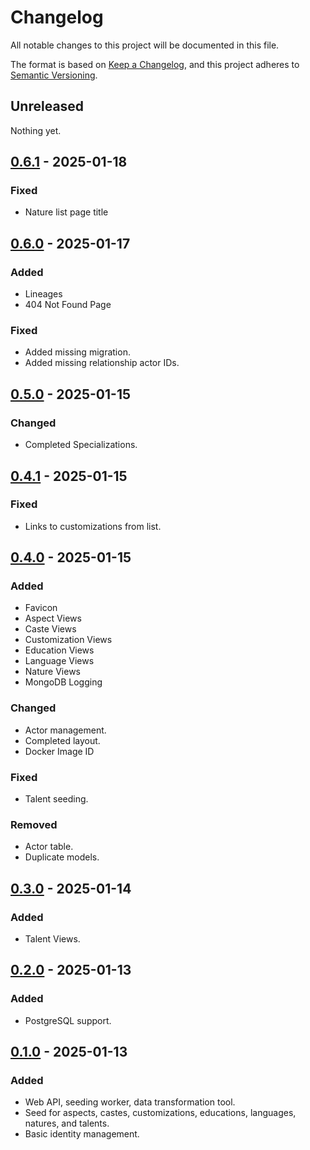 # Changelog

All notable changes to this project will be documented in this file.

The format is based on [Keep a Changelog](https://keepachangelog.com/en/1.0.0/),
and this project adheres to [Semantic Versioning](https://semver.org/spec/v2.0.0.html).

## Unreleased

Nothing yet.

## [0.6.1] - 2025-01-18

### Fixed

- Nature list page title

## [0.6.0] - 2025-01-17

### Added

- Lineages
- 404 Not Found Page

### Fixed

- Added missing migration.
- Added missing relationship actor IDs.

## [0.5.0] - 2025-01-15

### Changed

- Completed Specializations.

## [0.4.1] - 2025-01-15

### Fixed

- Links to customizations from list.

## [0.4.0] - 2025-01-15

### Added

- Favicon
- Aspect Views
- Caste Views
- Customization Views
- Education Views
- Language Views
- Nature Views
- MongoDB Logging

### Changed

- Actor management.
- Completed layout.
- Docker Image ID

### Fixed

- Talent seeding.

### Removed

- Actor table.
- Duplicate models.

## [0.3.0] - 2025-01-14

### Added

- Talent Views.

## [0.2.0] - 2025-01-13

### Added

- PostgreSQL support.

## [0.1.0] - 2025-01-13

### Added

- Web API, seeding worker, data transformation tool.
- Seed for aspects, castes, customizations, educations, languages, natures, and talents.
- Basic identity management.

[unreleased]: https://github.com/Logitar/Portal/compare/v0.6.1...HEAD
[0.6.1]: https://github.com/SkillCraftRPG/tools/compare/v0.6.0...v0.6.1
[0.6.0]: https://github.com/SkillCraftRPG/tools/compare/v0.5.0...v0.6.0
[0.5.0]: https://github.com/SkillCraftRPG/tools/compare/v0.4.1...v0.5.0
[0.4.1]: https://github.com/SkillCraftRPG/tools/compare/v0.4.0...v0.4.1
[0.4.0]: https://github.com/SkillCraftRPG/tools/compare/v0.3.0...v0.4.0
[0.3.0]: https://github.com/SkillCraftRPG/tools/compare/v0.2.0...v0.3.0
[0.2.0]: https://github.com/SkillCraftRPG/tools/compare/v0.1.0...v0.2.0
[0.1.0]: https://github.com/SkillCraftRPG/tools/releases/tag/v0.1.0
